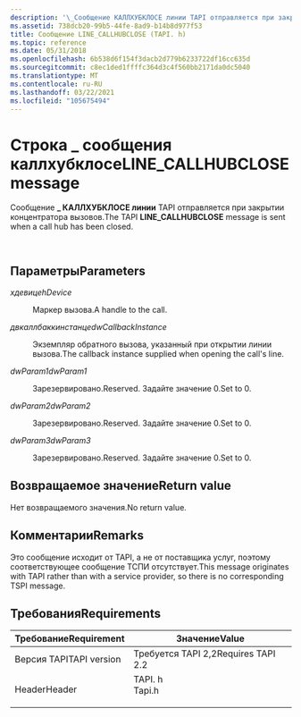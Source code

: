 ```yaml
---
description: '\_Сообщение КАЛЛХУБКЛОСЕ линии TAPI отправляется при закрытии концентратора вызовов.'
ms.assetid: 738dcb20-99b5-44fe-8ad9-b14b8d977f53
title: Сообщение LINE_CALLHUBCLOSE (TAPI. h)
ms.topic: reference
ms.date: 05/31/2018
ms.openlocfilehash: 6b538d6f154f3dacb2d779b6233722df16cc635d
ms.sourcegitcommit: c8ec1ded1ffffc364d3c4f560bb2171da0dc5040
ms.translationtype: MT
ms.contentlocale: ru-RU
ms.lasthandoff: 03/22/2021
ms.locfileid: "105675494"
---
```

# <a name="line_callhubclose-message"></a><span data-ttu-id="9f4c2-103">Строка \_ сообщения каллхубклосе</span><span class="sxs-lookup"><span data-stu-id="9f4c2-103">LINE\_CALLHUBCLOSE message</span></span>

<span data-ttu-id="9f4c2-104">Сообщение **\_ КАЛЛХУБКЛОСЕ линии** TAPI отправляется при закрытии концентратора вызовов.</span><span class="sxs-lookup"><span data-stu-id="9f4c2-104">The TAPI **LINE\_CALLHUBCLOSE** message is sent when a call hub has been closed.</span></span>


```C++
            
```



## <a name="parameters"></a><span data-ttu-id="9f4c2-105">Параметры</span><span class="sxs-lookup"><span data-stu-id="9f4c2-105">Parameters</span></span>

<dl> <dt>

<span data-ttu-id="9f4c2-106">*хдевице*</span><span class="sxs-lookup"><span data-stu-id="9f4c2-106">*hDevice*</span></span> 
</dt> <dd>

<span data-ttu-id="9f4c2-107">Маркер вызова.</span><span class="sxs-lookup"><span data-stu-id="9f4c2-107">A handle to the call.</span></span>

</dd> <dt>

<span data-ttu-id="9f4c2-108">*двкаллбаккинстанце*</span><span class="sxs-lookup"><span data-stu-id="9f4c2-108">*dwCallbackInstance*</span></span> 
</dt> <dd>

<span data-ttu-id="9f4c2-109">Экземпляр обратного вызова, указанный при открытии линии вызова.</span><span class="sxs-lookup"><span data-stu-id="9f4c2-109">The callback instance supplied when opening the call's line.</span></span>

</dd> <dt>

<span data-ttu-id="9f4c2-110">*dwParam1*</span><span class="sxs-lookup"><span data-stu-id="9f4c2-110">*dwParam1*</span></span> 
</dt> <dd>

<span data-ttu-id="9f4c2-111">Зарезервировано.</span><span class="sxs-lookup"><span data-stu-id="9f4c2-111">Reserved.</span></span> <span data-ttu-id="9f4c2-112">Задайте значение 0.</span><span class="sxs-lookup"><span data-stu-id="9f4c2-112">Set to 0.</span></span>

</dd> <dt>

<span data-ttu-id="9f4c2-113">*dwParam2*</span><span class="sxs-lookup"><span data-stu-id="9f4c2-113">*dwParam2*</span></span> 
</dt> <dd>

<span data-ttu-id="9f4c2-114">Зарезервировано.</span><span class="sxs-lookup"><span data-stu-id="9f4c2-114">Reserved.</span></span> <span data-ttu-id="9f4c2-115">Задайте значение 0.</span><span class="sxs-lookup"><span data-stu-id="9f4c2-115">Set to 0.</span></span>

</dd> <dt>

<span data-ttu-id="9f4c2-116">*dwParam3*</span><span class="sxs-lookup"><span data-stu-id="9f4c2-116">*dwParam3*</span></span> 
</dt> <dd>

<span data-ttu-id="9f4c2-117">Зарезервировано.</span><span class="sxs-lookup"><span data-stu-id="9f4c2-117">Reserved.</span></span> <span data-ttu-id="9f4c2-118">Задайте значение 0.</span><span class="sxs-lookup"><span data-stu-id="9f4c2-118">Set to 0.</span></span>

</dd> </dl>

## <a name="return-value"></a><span data-ttu-id="9f4c2-119">Возвращаемое значение</span><span class="sxs-lookup"><span data-stu-id="9f4c2-119">Return value</span></span>

<span data-ttu-id="9f4c2-120">Нет возвращаемого значения.</span><span class="sxs-lookup"><span data-stu-id="9f4c2-120">No return value.</span></span>

## <a name="remarks"></a><span data-ttu-id="9f4c2-121">Комментарии</span><span class="sxs-lookup"><span data-stu-id="9f4c2-121">Remarks</span></span>

<span data-ttu-id="9f4c2-122">Это сообщение исходит от TAPI, а не от поставщика услуг, поэтому соответствующее сообщение ТСПИ отсутствует.</span><span class="sxs-lookup"><span data-stu-id="9f4c2-122">This message originates with TAPI rather than with a service provider, so there is no corresponding TSPI message.</span></span>

## <a name="requirements"></a><span data-ttu-id="9f4c2-123">Требования</span><span class="sxs-lookup"><span data-stu-id="9f4c2-123">Requirements</span></span>



| <span data-ttu-id="9f4c2-124">Требование</span><span class="sxs-lookup"><span data-stu-id="9f4c2-124">Requirement</span></span> | <span data-ttu-id="9f4c2-125">Значение</span><span class="sxs-lookup"><span data-stu-id="9f4c2-125">Value</span></span> |
|-------------------------|-----------------------------------------------------------------------------------|
| <span data-ttu-id="9f4c2-126">Версия TAPI</span><span class="sxs-lookup"><span data-stu-id="9f4c2-126">TAPI version</span></span><br/> | <span data-ttu-id="9f4c2-127">Требуется TAPI 2,2</span><span class="sxs-lookup"><span data-stu-id="9f4c2-127">Requires TAPI 2.2</span></span><br/>                                                      |
| <span data-ttu-id="9f4c2-128">Header</span><span class="sxs-lookup"><span data-stu-id="9f4c2-128">Header</span></span><br/>       | <dl> <span data-ttu-id="9f4c2-129"><dt>TAPI. h</dt></span><span class="sxs-lookup"><span data-stu-id="9f4c2-129"><dt>Tapi.h</dt></span></span> </dl> |



 

 





